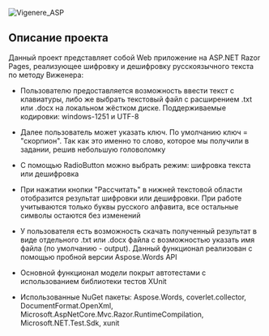 ![Vigenere_ASP](https://user-images.githubusercontent.com/35334712/146621691-3ea92cb7-0165-4813-aa53-397c8a422ce3.png)
## Описание проекта
Данный проект представляет собой Web приложение на ASP.NET Razor Pages, реализующее шифровку и дешифровку русскоязычного текста по методу Виженера:
* Пользователю предоставляется возможность ввести текст с клавиатуры, либо же выбрать текстовый файл с расширением .txt или .docx на локальном жёстком диске. Поддерживаемые кодировки: windows-1251 и UTF-8
* Далее пользователь может указать ключ. По умолчанию ключ = "скорпион". Так как это именно то слово, которое мы получили в задании, решив небольшую головоломку
* С помощью RadioButton можно выбрать режим: шифровка текста или дешифровка
* При нажатии кнопки "Рассчитать" в нижней текстовой области отобразится результат шифровки или дешифровки. При работе учитываются только буквы русского алфавита, все остальные символы остаются без изменений
* У пользователя есть возможность скачать полученный результат в виде отдельного .txt или .docx файла с возможностью указать имя файла (по умолчанию - output). Данный функционал реализован с помощью пробной версии Aspose.Words API
* Основной функционал модели покрыт автотестами с использованием библиотеки тестов XUnit

* Использованные NuGet пакеты: Aspose.Words, coverlet.collector, DocumentFormat.OpenXml, Microsoft.AspNetCore.Mvc.Razor.RuntimeCompilation, Microsoft.NET.Test.Sdk, xunit   



